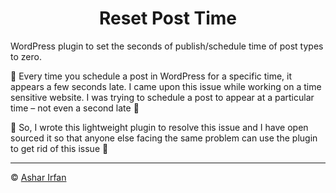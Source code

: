 <div align="center">
<h1> Reset Post Time </h1>
</div>

WordPress plugin to set the seconds of publish/schedule time of post types to zero.

🐛 Every time you schedule a post in WordPress for a specific time, it appears a few seconds late. I came upon this issue while working on a time sensitive website. I was trying to schedule a post to appear at a particular time – not even a second late 🙈

🚀 So, I wrote this lightweight plugin to resolve this issue and I have open sourced it so that anyone else facing the same problem can use the plugin to get rid of this issue 💯

<hr />

&copy; [Ashar Irfan](https://asharirfan.com)
